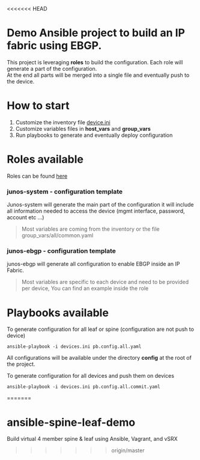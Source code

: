 <<<<<<< HEAD

# Demo Ansible project to build an IP fabric using EBGP.  

This project is leveraging **roles** to build the configuration.
Each role will generate a part of the configuration.  
At the end all parts will be merged into a single file and eventually push to the device.

# How to start

1. Customize the inventory file [device.ini](device.ini)
2. Customize variables files in **host_vars** and **group_vars**
3. Run playbooks to generate and eventually deploy configuration

# Roles available

Roles can be found [here](roles)

### junos-system - configuration template

Junos-system will generate the main part of the configuration it will include all information needed to access the device (mgmt interface, password, account etc ...)

>Most variables are coming from the inventory or the file group_vars/all/common.yaml

### junos-ebgp - configuration template

junos-ebgp will generate all configuration to enable EBGP inside an IP Fabric.

> Most variables are specific to each device and need to be provided per device,
> You can find an example inside the role

# Playbooks available

To generate configuration for all leaf or spine (configuration are not push to device)
```
ansible-playbook -i devices.ini pb.config.all.yaml
```
All configurations will be available under the directory **config** at the root of the project.

To generate configuration for all devices and push them on devices
```
ansible-playbook -i devices.ini pb.config.all.commit.yaml
```
=======
# ansible-spine-leaf-demo
Build virtual 4 member spine &amp; leaf using Ansible, Vagrant, and vSRX
>>>>>>> origin/master
